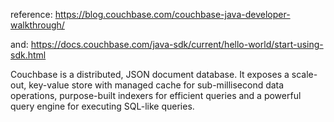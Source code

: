 
reference:  https://blog.couchbase.com/couchbase-java-developer-walkthrough/

and:  https://docs.couchbase.com/java-sdk/current/hello-world/start-using-sdk.html

Couchbase is a distributed, JSON document database. It exposes a scale-out, key-value store with managed cache for sub-millisecond data operations, purpose-built indexers for efficient queries and a powerful query engine for executing SQL-like queries.












